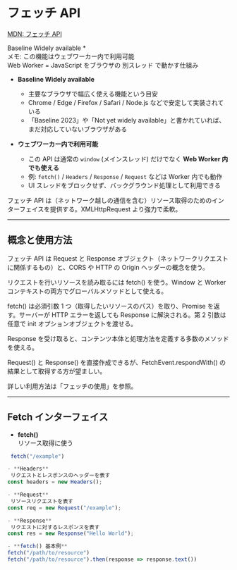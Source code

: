 # フェッチ API

[MDN: フェッチ API](https://developer.mozilla.org/ja/docs/Web/API/Fetch_API)

Baseline Widely available *  
メモ: この機能はウェブワーカー内で利用可能  
Web Worker = JavaScript をブラウザの 別スレッド で動かす仕組み

- **Baseline Widely available**
  - 主要なブラウザで幅広く使える機能という目安  
  - Chrome / Edge / Firefox / Safari / Node.js などで安定して実装されている  
  - 「Baseline 2023」や「Not yet widely available」と書かれていれば、まだ対応していないブラウザがある  

- **ウェブワーカー内で利用可能**
  - この API は通常の `window` (メインスレッド) だけでなく **Web Worker 内でも使える**  
  - 例: `fetch()` / `Headers` / `Response` / `Request` などは Worker 内でも動作  
  - UI スレッドをブロックせず、バックグラウンド処理として利用できる  



フェッチ API は（ネットワーク越しの通信を含む）リソース取得のためのインターフェイスを提供する。XMLHttpRequest より強力で柔軟。

---

## 概念と使用方法

フェッチ API は Request と Response オブジェクト（ネットワークリクエストに関係するもの）と、CORS や HTTP の Origin ヘッダーの概念を使う。

リクエストを行いリソースを読み取るには fetch() を使う。Window と Worker コンテキストの両方でグローバルメソッドとして使える。

fetch() は必須引数 1 つ（取得したいリソースのパス）を取り、Promise を返す。サーバーが HTTP エラーを返しても Response に解決される。第 2 引数は任意で init オプションオブジェクトを渡せる。

Response を受け取ると、コンテンツ本体と処理方法を定義する多数のメソッドを使える。

Request() と Response() を直接作成できるが、FetchEvent.respondWith() の結果として取得する方が望ましい。

詳しい利用方法は「フェッチの使用」を参照。

---

## Fetch インターフェイス

- **fetch()**  
  リソース取得に使う  
 ```js
  fetch("/example")

- **Headers**  
  リクエストとレスポンスのヘッダーを表す  
const headers = new Headers();

- **Request**  
  リソースリクエストを表す  
const req = new Request("/example");

- **Response**  
  リクエストに対するレスポンスを表す  
const res = new Response("Hello World");  

- **fetch() 基本例**  
fetch("/path/to/resource")
fetch("/path/to/resource").then(response => response.text())
```



